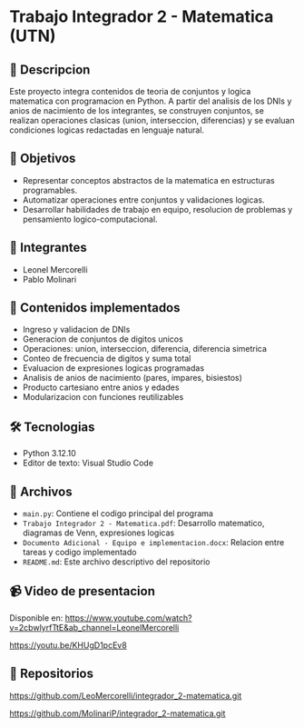 # Trabajo Integrador 2 - Matematica (UTN)

## 📘 Descripcion
Este proyecto integra contenidos de teoria de conjuntos y logica matematica con programacion en Python. A partir del analisis de los DNIs y anios de nacimiento de los integrantes, se construyen conjuntos, se realizan operaciones clasicas (union, interseccion, diferencias) y se evaluan condiciones logicas redactadas en lenguaje natural.

## 🧠 Objetivos
- Representar conceptos abstractos de la matematica en estructuras programables.
- Automatizar operaciones entre conjuntos y validaciones logicas.
- Desarrollar habilidades de trabajo en equipo, resolucion de problemas y pensamiento logico-computacional.

## 👥 Integrantes
- Leonel Mercorelli
- Pablo Molinari

## 🧮 Contenidos implementados
- Ingreso y validacion de DNIs
- Generacion de conjuntos de digitos unicos
- Operaciones: union, interseccion, diferencia, diferencia simetrica
- Conteo de frecuencia de digitos y suma total
- Evaluacion de expresiones logicas programadas
- Analisis de anios de nacimiento (pares, impares, bisiestos)
- Producto cartesiano entre anios y edades
- Modularizacion con funciones reutilizables

## 🛠️ Tecnologias
- Python 3.12.10
- Editor de texto: Visual Studio Code

## 📂 Archivos
- `main.py`: Contiene el codigo principal del programa
- `Trabajo Integrador 2 - Matematica.pdf`: Desarrollo matematico, diagramas de Venn, expresiones logicas
- `Documento Adicional - Equipo e implementacion.docx`: Relacion entre tareas y codigo implementado
- `README.md`: Este archivo descriptivo del repositorio

## 📹 Video de presentacion
Disponible en: 
https://www.youtube.com/watch?v=2cbwlyrfTtE&ab_channel=LeonelMercorelli

https://youtu.be/KHUgD1pcEv8
## 🔗 Repositorios
https://github.com/LeoMercorelli/integrador_2-matematica.git

https://github.com/MolinariP/integrador_2-matematica.git


